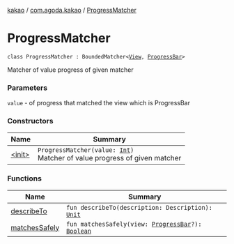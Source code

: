 [kakao](../../index.md) / [com.agoda.kakao](../index.md) / [ProgressMatcher](./index.md)

# ProgressMatcher

`class ProgressMatcher : BoundedMatcher<`[`View`](https://developer.android.com/reference/android/view/View.html)`, `[`ProgressBar`](https://developer.android.com/reference/android/widget/ProgressBar.html)`>`

Matcher of value progress of given matcher

### Parameters

`value` - of progress that matched the view which is ProgressBar

### Constructors

| Name | Summary |
|---|---|
| [&lt;init&gt;](-init-.md) | `ProgressMatcher(value: `[`Int`](https://kotlinlang.org/api/latest/jvm/stdlib/kotlin/-int/index.html)`)`<br>Matcher of value progress of given matcher |

### Functions

| Name | Summary |
|---|---|
| [describeTo](describe-to.md) | `fun describeTo(description: Description): `[`Unit`](https://kotlinlang.org/api/latest/jvm/stdlib/kotlin/-unit/index.html) |
| [matchesSafely](matches-safely.md) | `fun matchesSafely(view: `[`ProgressBar`](https://developer.android.com/reference/android/widget/ProgressBar.html)`?): `[`Boolean`](https://kotlinlang.org/api/latest/jvm/stdlib/kotlin/-boolean/index.html) |
